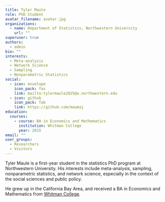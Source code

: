 ```yaml
---
title: Tyler Maule
role: PhD Student
avatar_filename: avatar.jpg
organizations:
  - name: Department of Statistics, Northwestern University
    url: ""
superuser: true
authors:
  - admin
bio: ""
interests:
  - Meta-analysis
  - Network Science
  - Sampling
  - Nonparametric Statistics
social:
  - icon: envelope
    icon_pack: fas
    link: mailto:tylermaule2025@u.northwestern.edu
  - icon: github
    icon_pack: fab
    link: https://github.com/maumaj
education:
  courses:
    - course: BA in Economics and Mathematics
      institution: Whitman College
      year: 2015
email: ""
user_groups:
  - Researchers
  - Visitors
---
```

Tyler Maule is a first-year student in the statistics PhD program at Northwestern University. His interests include meta-analysis, sampling, nonparametric statistics, and network science, especially in the context of the social sciences and public policy. 

He grew up in the California Bay Area, and received a BA in Economics and Mathematics from [Whitman College](https://www.whitman.edu/).